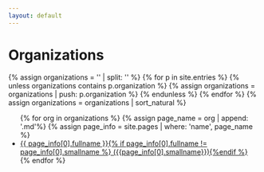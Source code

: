 ```yaml
---
layout: default
---
```

# Organizations

{% assign organizations = '' | split: '' %}
{% for p in site.entries %}
    {% unless organizations contains p.organization %}
        {% assign organizations = organizations | push: p.organization %}
    {% endunless %}
{% endfor %}
{% assign organizations = organizations | sort_natural %}
<ul>
{% for org in organizations %}
{% assign page_name = org | append: '.md'%}
{% assign page_info = site.pages | where: 'name', page_name %}
<li><a href="{{ org }}">{{ page_info[0].fullname }}{% if page_info[0].fullname != page_info[0].smallname %} ({{page_info[0].smallname}}){%endif %}</a></li>
{% endfor %}
</ul>